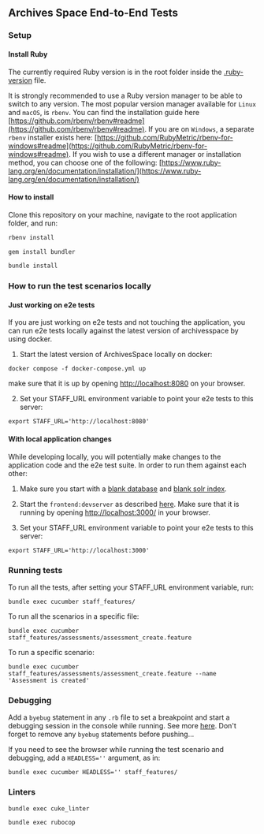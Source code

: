 ## Archives Space End-to-End Tests

### Setup

#### Install Ruby

The currently required Ruby version is in the root folder inside the [.ruby-version](https://github.com/archivesspace/e2e-tests/blob/master/.ruby-version) file.

It is strongly recommended to use a Ruby version manager to be able to switch to any version.
The most popular version manager available for `Linux` and `macOS`, is `rbenv`.
You can find the installation guide here [https://github.com/rbenv/rbenv#readme](https://github.com/rbenv/rbenv#readme).
If you are on `Windows`, a separate `rbenv` installer exists here: [https://github.com/RubyMetric/rbenv-for-windows#readme](https://github.com/RubyMetric/rbenv-for-windows#readme).
If you wish to use a different manager or installation method, you can choose one of the following: [https://www.ruby-lang.org/en/documentation/installation/](https://www.ruby-lang.org/en/documentation/installation/)


#### How to install

Clone this repository on your machine, navigate to the root application folder, and run:


```sh
rbenv install
```

```sh
gem install bundler
```

```sh
bundle install
```

### How to run the test scenarios locally

#### Just working on e2e tests
If you are just working on e2e tests and not touching the application, you can run e2e tests locally against the latest version of archivesspace by using docker.

1. Start the latest version of ArchivesSpace locally on docker:
```
docker compose -f docker-compose.yml up
```

make sure that it is up by opening [http://localhost:8080](http://localhost:8080) on your browser.

2. Set your STAFF_URL environment variable to point your e2e tests to this server:

```
export STAFF_URL='http://localhost:8080'
```

#### With local application changes
While developing locally, you will potentially make changes to the application code and the e2e test suite. In order to run them against each other:

1. Make sure you start with a [blank database](https://docs.archivesspace.org/development/dev/#loading-data-fixtures-into-dev-database) and [blank solr index](https://docs.archivesspace.org/development/dev/#clear-out-existing-solr-state).

2. Start the `frontend:devserver` as described [here](https://docs.archivesspace.org/development/dev/#run-the-development-servers). Make sure that it is running by opening [http://localhost:3000/](http://localhost:3000/) in your browser.

3. Set your STAFF_URL environment variable to point your e2e tests to this server:

```
export STAFF_URL='http://localhost:3000'
```

### Running tests

To run all the tests, after setting your STAFF_URL environment variable, run:

```
bundle exec cucumber staff_features/
```

To run all the scenarios in a specific file:
```
bundle exec cucumber staff_features/assessments/assessment_create.feature
```

To run a specific scenario:
```
bundle exec cucumber staff_features/assessments/assessment_create.feature --name 'Assessment is created'
```

### Debugging
Add a `byebug` statement in any `.rb` file to set a breakpoint and start a debugging session in the console while running. See more [here](https://github.com/deivid-rodriguez/byebug). Don't forget to remove any `byebug` statements before pushing...

If you need to see the browser while running the test scenario and debugging, add a `HEADLESS=''` argument, as in:
```
bundle exec cucumber HEADLESS='' staff_features/
```


### Linters
```
bundle exec cuke_linter
```

```
bundle exec rubocop
```
